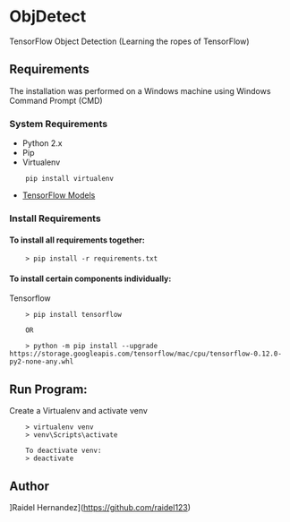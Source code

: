 # ObjDetect
TensorFlow Object Detection (Learning the ropes of TensorFlow)

## Requirements
The installation was performed on a Windows machine using Windows Command Prompt (CMD)

### System Requirements
* Python 2.x
* Pip
* Virtualenv
```
    pip install virtualenv
```
* [TensorFlow Models](https://github.com/tensorflow/models)
### Install Requirements
#### To install all requirements together:
```
    > pip install -r requirements.txt
```
#### To install certain components individually:
Tensorflow
```
    > pip install tensorflow

    OR

    > python -m pip install --upgrade https://storage.googleapis.com/tensorflow/mac/cpu/tensorflow-0.12.0-py2-none-any.whl
```

## Run Program:
Create a Virtualenv and activate venv
```
    > virtualenv venv
    > venv\Scripts\activate

    To deactivate venv:
    > deactivate
```
## Author
]Raidel Hernandez](https://github.com/raidel123)

